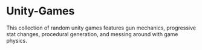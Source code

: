 # Unity-Games

This collection of random unity games features gun mechanics, progressive stat changes, procedural generation, and messing around with game physics.
